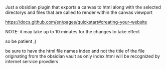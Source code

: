 Just a obsidian plugin that exports a canvas to html along with the selected directorys and files that are called to render within the canvas viewport

https://docs.github.com/en/pages/quickstart#creating-your-website

NOTE: it may take up to 10 minutes for the changes to take effect

so be patient ;)

be sure to have the html file names index and not the title of the file originating from the obsidian vault
as only index.html will be recognized by internet service provdiers
